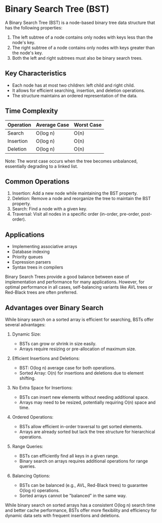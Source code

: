 # Binary Search Tree (BST)

A Binary Search Tree (BST) is a node-based binary tree data structure that has the following properties:

1. The left subtree of a node contains only nodes with keys less than the node's key.
2. The right subtree of a node contains only nodes with keys greater than the node's key.
3. Both the left and right subtrees must also be binary search trees.

## Key Characteristics

- Each node has at most two children: left child and right child.
- It allows for efficient searching, insertion, and deletion operations.
- The structure maintains an ordered representation of the data.

## Time Complexity

| Operation | Average Case | Worst Case |
|-----------|--------------|------------|
| Search    | O(log n)     | O(n)       |
| Insertion | O(log n)     | O(n)       |
| Deletion  | O(log n)     | O(n)       |

Note: The worst case occurs when the tree becomes unbalanced, essentially degrading to a linked list.

## Common Operations

1. Insertion: Add a new node while maintaining the BST property.
2. Deletion: Remove a node and reorganize the tree to maintain the BST property.
3. Search: Find a node with a given key.
4. Traversal: Visit all nodes in a specific order (in-order, pre-order, post-order).

## Applications

- Implementing associative arrays
- Database indexing
- Priority queues
- Expression parsers
- Syntax trees in compilers

Binary Search Trees provide a good balance between ease of implementation and performance for many applications. However, for optimal performance in all cases, self-balancing variants like AVL trees or Red-Black trees are often preferred.

## Advantages over Binary Search

While binary search on a sorted array is efficient for searching, BSTs offer several advantages:

1. Dynamic Size: 
   - BSTs can grow or shrink in size easily.
   - Arrays require resizing or pre-allocation of maximum size.

2. Efficient Insertions and Deletions:
   - BST: O(log n) average case for both operations.
   - Sorted Array: O(n) for insertions and deletions due to element shifting.

3. No Extra Space for Insertions:
   - BSTs can insert new elements without needing additional space.
   - Arrays may need to be resized, potentially requiring O(n) space and time.

4. Ordered Operations:
   - BSTs allow efficient in-order traversal to get sorted elements.
   - Arrays are already sorted but lack the tree structure for hierarchical operations.

5. Range Queries:
   - BSTs can efficiently find all keys in a given range.
   - Binary search on arrays requires additional operations for range queries.

6. Balancing Options:
   - BSTs can be balanced (e.g., AVL, Red-Black trees) to guarantee O(log n) operations.
   - Sorted arrays cannot be "balanced" in the same way.

While binary search on sorted arrays has a consistent O(log n) search time and better cache performance, BSTs offer more flexibility and efficiency for dynamic data sets with frequent insertions and deletions.
